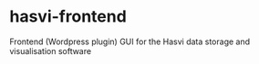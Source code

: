 # hasvi-frontend
Frontend (Wordpress plugin) GUI for the Hasvi data storage and visualisation software
